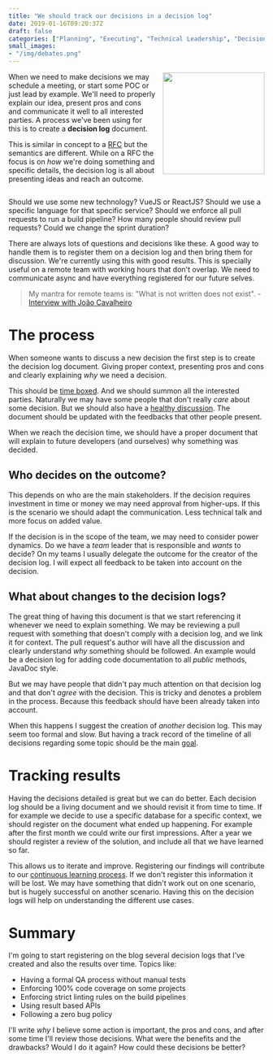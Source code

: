```yaml
---
title: "We should track our decisions in a decision log"
date: 2019-01-16T09:20:37Z
draft: false
categories: ["Planning", "Executing", "Technical Leadership", "Decision Log"]
small_images:
- "/img/debates.png"
---
```


<img src='/img/debates.png' style='float:right; width:200px;margin-left:15px'/>

When we need to make decisions we may schedule a meeting, or start some POC or
just lead by example. We'll need to properly explain our idea, present pros and
cons and communicate it well to all interested parties. A process we've been
using for this is to create a **decision log** document.

This is similar in concept to a [RFC](/post/rfc-driven-development/) but the
semantics are different. While on a RFC the focus is on _how_ we're doing
something and specific details, the decision log is all about presenting ideas
and reach an outcome.

<div style='clear:both'></div>
<!--more-->

Should we use some new technology? VueJS or ReactJS? Should we use a specific
language for that specific service? Should we enforce all pull requests to run
a build pipeline? How many people should review pull requests? Could we change
the sprint duration?

There are always lots of questions and decisions like these. A good way to handle
them is to register them on a decision log and then bring them for discussion.
We're currently using this with good results. This is specially useful on a
remote team with working hours that don't overlap. We need to communicate async
and have everything registered for our future selves.

> My mantra for remote teams is: "What is not written does not exist". -
> [Interview with João Cavalheiro](/post/manager-interview-joao-cavalheiro/)

# The process

When someone wants to discuss a new decision the first step is to create the
decision log document. Giving proper context, presenting pros and cons and
clearly explaining _why_ we need a decision.

This should be [time boxed](/post/dealing-with-deadlines/). And we should summon
all the interested parties. Naturally we may have some people that don't really
_care_ about some decision. But we should also have a [healthy
discussion](/post/how-to-convince-others-that-we-are-right/). The
document should be updated with the feedbacks that other people present.

When we reach the decision time, we should have a proper document that will
explain to future developers (and ourselves) why something was decided.

## Who decides on the outcome?

This depends on who are the main stakeholders. If the decision requires
investment in time or money we may need approval from higher-ups. If this is the
scenario we should adapt the communication. Less technical talk and more focus
on added value.

If the decision is in the scope of the team, we may need to consider power
dynamics. Do we have a _team_ leader that is responsible and _wants_ to decide?
On my teams I usually delegate the outcome for the creator of the decision log.
I will expect all feedback to be taken into account on the decision.

## What about changes to the decision logs?

The great thing of having this document is that we start referencing it whenever
we need to explain something. We may be reviewing a pull request with something
that doesn't comply with a decision log, and we link it for context. The pull
request's author will have all the discussion and clearly understand _why_
something should be followed. An example would be a decision log for adding code
documentation to all _public_ methods, JavaDoc style.

But we may have people that didn't pay much attention on that decision log and
that don't _agree_ with the decision. This is tricky and denotes a problem in
the process. Because this feedback should have been already taken into
account.

When this happens I suggest the creation of _another_ decision log. This may
seem too formal and slow. But having a track record of the timeline of all
decisions regarding some topic should be the main
[goal](/post/importance-of-setting-goals/).

# Tracking results

Having the decisions detailed is great but we can do better. Each decision log
should be a living document and we should revisit it from time to time. If for
example we decide to use a specific database for a specific context, we should
register on the document what ended up happening. For example after the first
month we could write our first impressions. After a year we should register a
review of the solution, and include all that we have learned so far.

This allows us to iterate and improve. Registering our findings will contribute
to our [continuous learning process](/post/learning-index/). If we don't
register this information it will be lost. We may have something that didn't
work out on one scenario, but is hugely successful on another scenario. Having
this on the decision logs will help on understanding the different use cases.

# Summary

I'm going to start registering on the blog several decision logs that I've
created and also the results over time. Topics like:

* Having a formal QA process without manual tests
* Enforcing 100% code coverage on some projects
* Enforcing strict linting rules on the build pipelines
* Using result based APIs
* Following a zero bug policy

I'll write _why_ I believe some action is important, the pros and cons, and
after some time I'll review those decisions. What were the benefits and the
drawbacks? Would I do it again? How could these decisions be better?

